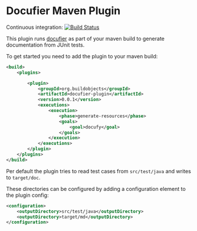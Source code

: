# Docufier Maven Plugin 

Continuous integration: [![Build Status](https://travis-ci.org/programmiersportgruppe/docufier-plugin.svg)](https://travis-ci.org/programmiersportgruppe/docufier-plugin)


This plugin runs [docufier](https://github.com/programmiersportgruppe/docufier) as part of your
maven build to generate documentation from JUnit tests.

To get started you need to add the plugin to your maven build:

~~~ .xml
<build>
    <plugins>

        <plugin>
            <groupId>org.buildobjects</groupId>
            <artifactId>docufier-plugin</artifactId>
            <version>0.0.1</version>
            <executions>
                <execution>
                    <phase>generate-resources</phase>
                    <goals>
                        <goal>docufy</goal>
                    </goals>
                </execution>
            </executions>            
        </plugin>
    </plugins>
</build>
~~~

Per default the plugin tries to read test cases from `src/test/java` and writes to `target/doc`.

These directories can be configured by adding a configuration element to the plugin config:
 
~~~ .xml
<configuration>
    <outputDirectory>src/test/java</outputDirectory>
    <outputDirectory>target/md</outputDirectory>
</configuration>
~~~
